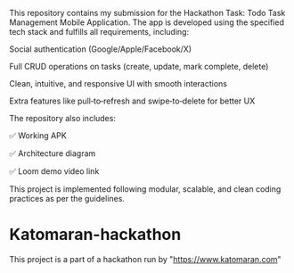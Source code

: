 This repository contains my submission for the Hackathon Task: Todo Task Management Mobile Application.
The app is developed using the specified tech stack and fulfills all requirements, including:

Social authentication (Google/Apple/Facebook/X)

Full CRUD operations on tasks (create, update, mark complete, delete)

Clean, intuitive, and responsive UI with smooth interactions

Extra features like pull‑to‑refresh and swipe‑to‑delete for better UX


The repository also includes:

✅ Working APK

✅ Architecture diagram

✅ Loom demo video link


This project is implemented following modular, scalable, and clean coding practices as per the guidelines.

# Katomaran-hackathon
This project is a part of a hackathon run by "https://www.katomaran.com"
